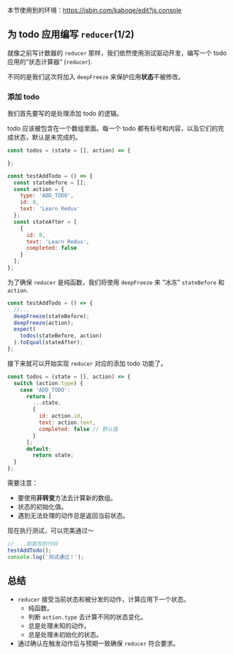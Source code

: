 <div class="dplayer-container">
  <div
    id="dplayer"
    class="dplayer"
    style="margin-bottom: 20px;"
    data-id="[11] 编写代办事项列表的 Reducer （添加一个代办事项）"
    data-video="http://o71w1wc99.bkt.clouddn.com/11.mp4"
    data-subtitle="http://o71w1wc99.bkt.clouddn.com/11.vtt?v0.0.1"
    data-cover="http://o71w1wc99.bkt.clouddn.com/11.jpg?v0.0.1"
  ></div>
</div>

<script defer src="./js/DPlayer.min.js"></script>
<script defer src="./js/dplayer.js"></script>

本节使用到的环境：https://jsbin.com/kaboqe/edit?js,console

## 为 todo 应用编写 `reducer`(1/2)

就像之前写计数器的 `reducer` 那样，我们依然使用测试驱动开发，编写一个 todo 应用的“状态计算器” (`reducer`).

不同的是我们这次将加入 `deepFreeze` 来保护应用**状态**不被修改。

### 添加 todo

我们首先要写的是处理添加 todo 的逻辑。

todo 应该被包含在一个数组里面。每一个 todo 都有标号和内容，以及它们的完成状态，默认是未完成的。

```js
const todos = (state = [], action) => {

};

const testAddTodo = () => {
  const stateBefore = [];
  const action = {
    type: 'ADD_TODO',
    id: 0,
    text: 'Learn Redux'
  };
  const stateAfter = [
    {
      id: 0,
      text: 'Learn Redux',
      completed: false
    }
  ];
};
```

为了确保 `reducer` 是纯函数，我们将使用 `deepFreeze` 来 “冰冻” `stateBefore` 和 `action`.

```js
const testAddTodo = () => {
  //...
  deepFreeze(stateBefore);
  deepFreeze(action);
  expect(
    todos(stateBefore, action)
  ).toEqual(stateAfter);
};
```

接下来就可以开始实现 `reducer` 对应的添加 todo 功能了。

```js
const todos = (state = [], action) => {
  switch (action.type) {
    case 'ADD_TODO':
      return [
        ...state,
        {
          id: action.id,
          text: action.text,
          completed: false // 默认值
        }
      ];
      default:
        return state;
  }
};
```
需要注意：
- 要使用**非转变**方法去计算新的数组。
- 状态的初始化值。
- 遇到无法处理的动作总是返回当前状态。

现在执行测试，可以完美通过～

```js
// ...前面写的代码
testAddTodo();
console.log('测试通过！');
```

## 总结

- `reducer` 接受当前状态和被分发的动作，计算应用下一个状态。
  - 纯函数。
  - 判断 `action.type` 去计算不同的状态变化。
  - 总是处理未知的动作。
  - 总是处理未初始化的状态。
- 通过确认在触发动作后与预期一致确保 `reducer` 符合要求。

<style>{% include "./css/dplayer.css" %}</style>
